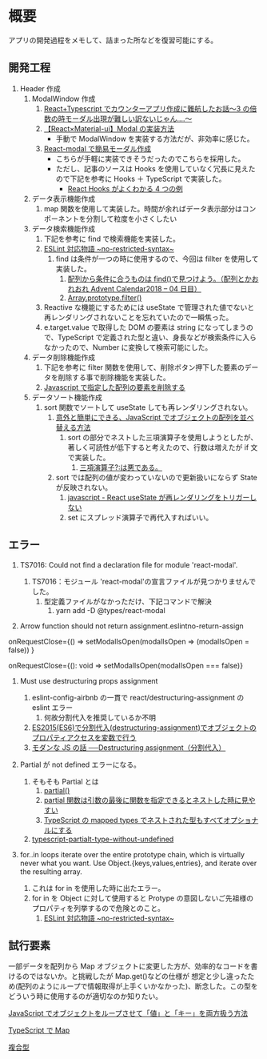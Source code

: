 # 概要

アプリの開発過程をメモして、詰まった所などを復習可能にする。

## 開発工程

1. Header 作成
   1. ModalWindow 作成
      1. [React+Typescript でカウンターアプリ作成に難航したお話〜3 の倍数の時モーダル出現が難しい訳ないじゃん....〜](https://qiita.com/weekendhikach/items/b7febc08cfe0aaede41c)
      2. [【React×Material-ui】Modal の実装方法](https://blog.narumium.net/2019/01/05/%E3%80%90reactxmaterial-ui%E3%80%91modal%E3%81%AE%E5%AE%9F%E8%A3%85%E6%96%B9%E6%B3%95/)
         - 手動で ModalWindow を実装する方法だが、非効率に感じた。
      3. [React-modal で簡易モーダル作成](https://qiita.com/keyyang0723/items/08c96a5cbc02ef741796)
         - こちらが手軽に実装できそうだったのでこちらを採用した。
         - ただし、記事のソースは Hooks を使用していなく冗長に見えたので下記を参考に Hooks ＋ TypeScript で実装した。
           - [React Hooks がよくわかる 4 つの例](https://qiita.com/ossan-engineer/items/a183bade1e37174f0459)
   2. データ表示機能作成
      1. map 関数を使用して実装した。時間が余ればデータ表示部分はコンポーネントを分割して粒度を小さくしたい
   3. データ検索機能作成
      1. 下記を参考に find で検索機能を実装した。
      2. [ESLint 対応物語 ~no-restricted-syntax~](https://qiita.com/putan/items/0c0037ce00d21854a8d0#%E4%BD%95%E6%95%85%E3%81%84%E3%81%91%E3%81%AA%E3%81%84%E3%81%AE%E3%81%8B)
         1. find は条件が一つの時に使用するので、今回は fillter を使用して実装した。
            1. [配列から条件に合うものは find()で見つけよう。（配列とかおれおれ Advent Calendar2018 – 04 日目）](https://ginpen.com/2018/12/04/array-find/)
            2. [Array.prototype.filter()](https://developer.mozilla.org/ja/docs/Web/JavaScript/Reference/Global_Objects/Array/filter)
      3. Reactive な機能にするためには useState で管理された値でないと再レンダリングされないことを忘れていたので一瞬焦った。
      4. e.target.value で取得した DOM の要素は string になってしまうので、TypeScript で定義された型と違い、身長などが検索条件に入らなかったので、Number に変換して検索可能にした。
   4. データ削除機能作成
      1. 下記を参考に filter 関数を使用して、削除ボタン押下した要素のデータを削除する事で削除機能を実装した。
      2. [Javascript で指定した配列の要素を削除する](https://qiita.com/Sekky0905/items/598b47fea2106b8c140e)
   5. データソート機能作成
      1. sort 関数でソートして useState しても再レンダリングされない。
         1. [意外と簡単にできる、JavaScript でオブジェクトの配列を並べ替える方法](https://www.webprofessional.jp/sort-an-array-of-objects-in-javascript/)
            1. sort の部分でネストした三項演算子を使用しようとしたが、著しく可読性が低下すると考えたので、行数は増えたが if 文で実装した。
               1. [三項演算子?:は悪である。](https://qiita.com/raccy/items/0b25b2f106e2a813828b)
         2. sort では配列の値が変わっていないので更新扱いにならず State が反映されない。
            1. [javascript - React useState が再レンダリングをトリガーしない](https://ja.coder.work/so/javascript/693923)
            2. set にスプレッド演算子で再代入すればいい。

## エラー

1. TS7016: Could not find a declaration file for module 'react-modal'.

   1. TS7016：モジュール 'react-modal'の宣言ファイルが見つかりませんでした。
      1. 型定義ファイルがなかっただけ、下記コマンドで解決
         1. yarn add -D @types/react-modal

1. Arrow function should not return assignment.eslintno-return-assign

onRequestClose={() =>
setModalIsOpen(modalIsOpen => (modalIsOpen = false))
}

onRequestClose={(): void => setModalIsOpen(modalIsOpen === false)}

1. Must use destructuring props assignment

   1. eslint-config-airbnb の一貫で react/destructuring-assignment の eslint エラー
      1. 何故分割代入を推奨しているか不明
   2. [ES2015(ES6)で分割代入(destructuring-assignment)でオブジェクトのプロパティアクセスを変数で行う](https://qrunch.net/@yuKIO9TxDI52HtZJ/entries/rCnuR65qlsK8f7Sy)
   3. [モダンな JS の話 ──Destructuring assignment（分割代入）](https://tech.innovator.jp.net/entry/2017/11/24/111124)

2. Partial が not defined エラーになる。

   1. そもそも Partial とは
      1. [partial()](http://www.elder-flower.com/blog/2015/04/partial.html)
      2. [partial 関数は引数の最後に関数を指定できるとネストした時に見やすい](http://taiju.hatenablog.com/entry/20100402/1270211382)
      3. [TypeScript の mapped types でネストされた型もすべてオプショナルにする](https://tech-1natsu.hatenablog.com/entry/2018/07/07/233655)
   2. [typescript-partialt-type-without-undefined](https://stackoverflow.com/questions/54489817/typescript-partialt-type-without-undefined)

3. for..in loops iterate over the entire prototype chain, which is virtually never what you want. Use Object.{keys,values,entries}, and iterate over the resulting array.
   1. これは for in を使用した時に出たエラー。
   2. for in を Object に対して使用すると Protype の意図しないご先祖様のプロパティを列挙するので危険とのこと。
      1. [ESLint 対応物語 ~no-restricted-syntax~](https://qiita.com/putan/items/0c0037ce00d21854a8d0#%E4%BD%95%E6%95%85%E3%81%84%E3%81%91%E3%81%AA%E3%81%84%E3%81%AE%E3%81%8B)

## 試行要素

一部データを配列から Map オブジェクトに変更した方が、効率的なコードを書けるのではないか。と挑戦したが Map.get()などの仕様が
想定と少し違ったため(配列のようにループで情報取得が上手くいかなかった)、断念した。この型をどういう時に使用するのが適切なのか知りたい。

[JavaScript でオブジェクトをループさせて「値」と「キー」を両方扱う方法](https://wemo.tech/2109)

[TypeScript で Map](https://www.gesource.jp/weblog/?p=7670)

[複合型](https://future-architect.github.io/typescript-guide/complex.html#map)
